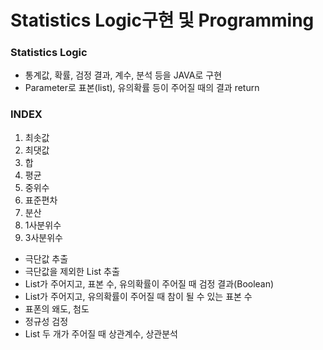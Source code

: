 # Statistics Logic구현 및 Programming

### Statistics Logic
- 통계값, 확률, 검정 결과, 계수, 분석 등을 JAVA로 구현
- Parameter로 표본(list), 유의확률 등이 주어질 때의 결과 return


### INDEX
1. 최솟값
2. 최댓값
3. 합
4. 평균
5. 중위수
6. 표준편차
7. 분산
8. 1사분위수
9. 3사분위수


- 극단값 추출
- 극단값을 제외한 List 추출
- List가 주어지고, 표본 수, 유의확률이 주어질 때 검정 결과(Boolean)
- List가 주어지고, 유의확률이 주어질 때 참이 될 수 있는 표본 수
- 표폰의 왜도, 첨도
- 정규성 검정
- List 두 개가 주어질 때 상관계수, 상관분석

